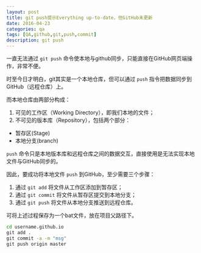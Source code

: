 ```yaml
---
layout: post
title: git push提示Everything up-to-date，但GitHub未更新 
date: 2016-04-23
categories: qa
tags: [QA,github,git,push,commit]
description: git push
---
```


一直无法通过 `git push` 命令使本地与github同步，只能直接在GitHub网页端操作，非常不便。

时至今日才明白，git其实是一个本地仓库，但可以通过 `push` 指令把数据同步到GitHub（远程仓库）上。

而本地仓库由两部分构成：

1. 可见的工作区（Working Directory），即我们本地的文件；
2. 不可见的版本库（Repository），包括两个部分：
 - 暂存区(Stage) 
 - 本地分支(branch) 

`push` 命令只是本地版本库和远程仓库之间的数据交互，直接使用是无法实现本地文件与GitHub同步的。

因此，要成功将本地文件 `push` 到GitHub，至少需要三个步骤：

1. 通过 `git add` 将文件从工作区添加到暂存区；
2. 通过 `git commit` 将文件从暂存区提交到本地分支；
3. 通过 `git push` 将文件从本地分支推送到远程仓库。

可将上述过程保存为一个bat文件，放在项目父路径下。

```bat
cd username.github.io
git add .
git commit -a -m "msg"
git push origin master
```